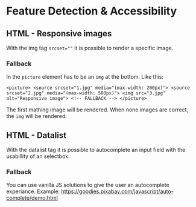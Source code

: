 # Feature Detection & Accessibility
## HTML - Responsive images

With the img tag `srcset=""` it is possible to render a specific image.

### Fallback
In the `picture` element has to be an `img` at the bottom. Like this:

`<picture>
    <source srcset="1.jpg" media="(max-width: 200px)">
    <source srcset="2.jpg" media="(max-width: 500px)">
    <img src="3.jpg" alt="Responsive image"> <!-- FALLBACK -->
</picture>`

The first mathing image will be rendered. When none images are correct, the `img` will be rendered.

## HTML - Datalist

With the datalist tag it is possible to autocomplete an input field with the usabillity of an selectbox.

### Fallback
You can use vanilla JS solutions to give the user an autocomplete experiance. Example: https://goodies.pixabay.com/javascript/auto-complete/demo.html
